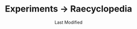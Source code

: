 ---
layout: raecyclopedia.njk
title: Experiments → Raecyclopedia
date: Last Modified
intro: For three weeks in 2017, I catalogued everything I looked up online and published it in a question-and-answer format to gain some insights into my own interests and self-teaching. This is an ongoing replication of that experiment, collecting what I've learned since January 1, 2021.
entries:
  - date: 2021-01-07
    question: Do violets only bloom once?
    answer: Violets bloom constantly, even after their blossoms have been harvested.
    sources: 
      - https://www.thespruce.com/growing-violas-1402895
    tag: gardening
  - date: 2021-01-07
    question: What ingredients are typically found in dried ghormeh sabzi herb mix?
    answer: Parsley, leek, and fenugreek are the key components of a dried ghormeh sabzi herb blend, with cilantro and/or spinach as less common additions.
    sources:
      - https://www.etsy.com/listing/849110813/sabzi-herb-mix-2-oz
      - https://www.amazon.com/gp/product/B014TSBCIC/
      - https://www.amazon.com/Eastern-Foods-Ghormeh-Sabzi-Ingredients/dp/B0887XPZ1T
      - https://www.196flavors.com/iran-ghormeh-sabzi/
    tag: cooking
  - date: 2021-01-09
    question: What is the best way to sprout pepper seeds indoors?
    answer: When starting pepper plants indoors, soak the seeds first, then place them in sanitized containers of a soil-free, prepackaged starting mix to prevent the growth of fungus.
    sources:
      - https://homeguides.sfgate.com/germinate-pepper-seeds-indoors-38209.html
      - https://growhotpeppers.com/germinating-pepper-seeds/
    tag: gardening
  - date: 2021-01-10
    question: Is there an app that lets me easily edit markdown files on GitHub from my phone?
    answer: "Yes (and it's oddly not the official GitHub app): Working Copy."
    tag: coding
  - date: 2021-01-10
    question: What are some libraries or museums in the US that house Bruno Munari's work?
    answer: Bruno Munari's work can be found at the Istituto Italiano di Cultura (NYC), Museum of Modern Art (NYC), Merrill-Berman Collection (NYC), Toledo Museum of Art, and Walker Art Center (Minneapolis).
    tag: art
    sources:
      - https://walkerart.org/collections/artists/bruno-munari
      - https://static1.squarespace.com/static/5e68e6f8d34bcf00a52fd5a6/t/5e9f9f47352fc15c62d16597/1587519318587/MCB+Bruno+Munari.pdf
      - https://clmr.infoteca.it/bw5ne2/opac.aspx?web=ICNY&SRC=SBAS&lng=ENG
      - https://www.toledomuseum.org/search?search_text=munari
      - https://www.moma.org/artists/4163
---